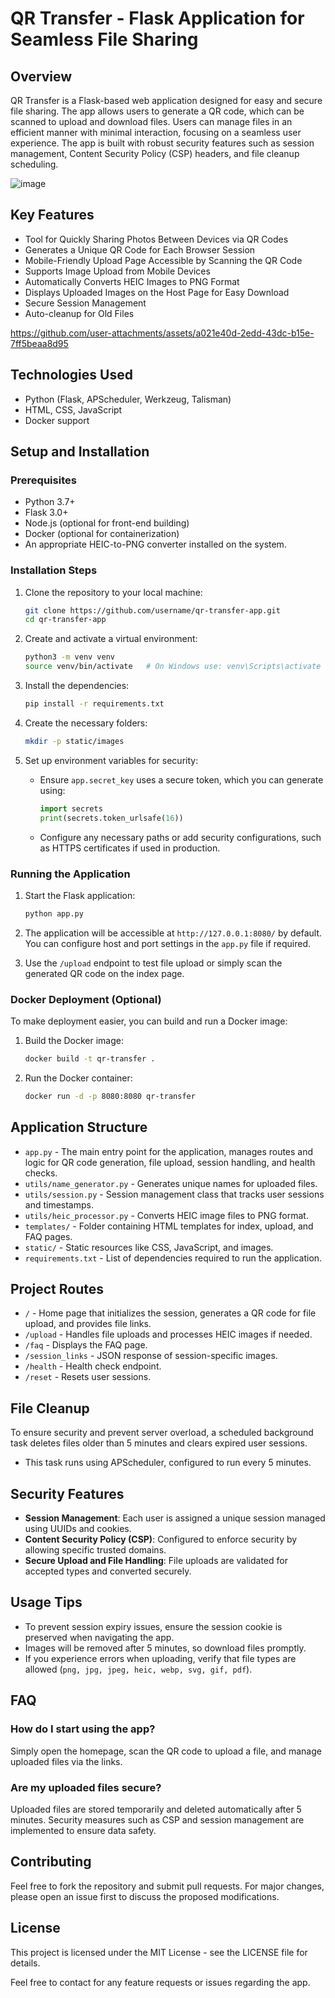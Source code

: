 # QR Transfer - Flask Application for Seamless File Sharing

## Overview

QR Transfer is a Flask-based web application designed for easy and secure file sharing. The app allows users to generate a QR code, which can be scanned to upload and download files. Users can manage files in an efficient manner with minimal interaction, focusing on a seamless user experience. The app is built with robust security features such as session management, Content Security Policy (CSP) headers, and file cleanup scheduling.

![image](https://github.com/user-attachments/assets/b7f17fbb-9d21-4b87-adf7-4ff34a21c6b3)


## Key Features

- Tool for Quickly Sharing Photos Between Devices via QR Codes
- Generates a Unique QR Code for Each Browser Session
- Mobile-Friendly Upload Page Accessible by Scanning the QR Code
- Supports Image Upload from Mobile Devices
- Automatically Converts HEIC Images to PNG Format
- Displays Uploaded Images on the Host Page for Easy Download
- Secure Session Management
- Auto-cleanup for Old Files


https://github.com/user-attachments/assets/a021e40d-2edd-43dc-b15e-7ff5beaa8d95


## Technologies Used

- Python (Flask, APScheduler, Werkzeug, Talisman)
- HTML, CSS, JavaScript
- Docker support

## Setup and Installation

### Prerequisites

- Python 3.7+
- Flask 3.0+
- Node.js (optional for front-end building)
- Docker (optional for containerization)
- An appropriate HEIC-to-PNG converter installed on the system.

### Installation Steps

1. Clone the repository to your local machine:

   ```bash
   git clone https://github.com/username/qr-transfer-app.git
   cd qr-transfer-app
   ```

2. Create and activate a virtual environment:

   ```bash
   python3 -m venv venv
   source venv/bin/activate   # On Windows use: venv\Scripts\activate
   ```

3. Install the dependencies:

   ```bash
   pip install -r requirements.txt
   ```

4. Create the necessary folders:

   ```bash
   mkdir -p static/images
   ```

5. Set up environment variables for security:

   - Ensure `app.secret_key` uses a secure token, which you can generate using:
     ```python
     import secrets
     print(secrets.token_urlsafe(16))
     ```
   - Configure any necessary paths or add security configurations, such as HTTPS certificates if used in production.

### Running the Application

1. Start the Flask application:

   ```bash
   python app.py
   ```

2. The application will be accessible at `http://127.0.0.1:8080/` by default. You can configure host and port settings in the `app.py` file if required.

3. Use the `/upload` endpoint to test file upload or simply scan the generated QR code on the index page.

### Docker Deployment (Optional)

To make deployment easier, you can build and run a Docker image:

1. Build the Docker image:

   ```bash
   docker build -t qr-transfer .
   ```

2. Run the Docker container:

   ```bash
   docker run -d -p 8080:8080 qr-transfer
   ```

## Application Structure

- `app.py` - The main entry point for the application, manages routes and logic for QR code generation, file upload, session handling, and health checks.
- `utils/name_generator.py` - Generates unique names for uploaded files.
- `utils/session.py` - Session management class that tracks user sessions and timestamps.
- `utils/heic_processor.py` - Converts HEIC image files to PNG format.
- `templates/` - Folder containing HTML templates for index, upload, and FAQ pages.
- `static/` - Static resources like CSS, JavaScript, and images.
- `requirements.txt` - List of dependencies required to run the application.

## Project Routes

- `/` - Home page that initializes the session, generates a QR code for file upload, and provides file links.
- `/upload` - Handles file uploads and processes HEIC images if needed.
- `/faq` - Displays the FAQ page.
- `/session_links` - JSON response of session-specific images.
- `/health` - Health check endpoint.
- `/reset` - Resets user sessions.

## File Cleanup

To ensure security and prevent server overload, a scheduled background task deletes files older than 5 minutes and clears expired user sessions.

- This task runs using APScheduler, configured to run every 5 minutes.

## Security Features

- **Session Management**: Each user is assigned a unique session managed using UUIDs and cookies.
- **Content Security Policy (CSP)**: Configured to enforce security by allowing specific trusted domains.
- **Secure Upload and File Handling**: File uploads are validated for accepted types and converted securely.

## Usage Tips

- To prevent session expiry issues, ensure the session cookie is preserved when navigating the app.
- Images will be removed after 5 minutes, so download files promptly.
- If you experience errors when uploading, verify that file types are allowed (`png, jpg, jpeg, heic, webp, svg, gif, pdf`).

## FAQ

### How do I start using the app?

Simply open the homepage, scan the QR code to upload a file, and manage uploaded files via the links.

### Are my uploaded files secure?

Uploaded files are stored temporarily and deleted automatically after 5 minutes. Security measures such as CSP and session management are implemented to ensure data safety.

## Contributing

Feel free to fork the repository and submit pull requests. For major changes, please open an issue first to discuss the proposed modifications.

## License

This project is licensed under the MIT License - see the LICENSE file for details.



Feel free to contact for any feature requests or issues regarding the app.
